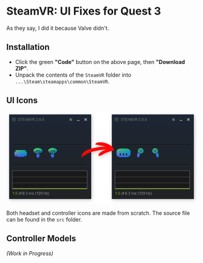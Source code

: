 # SteamVR: UI Fixes for Quest 3
As they say, I did it because Valve didn't.

## Installation
* Click the green **"Code"** button on the above page, then **"Download ZIP"**.
* Unpack the contents of the `SteamVR` folder into `...\Steam\steamapps\common\SteamVR`.

## UI Icons
![Icons](./Icons-Example.png)

Both headset and controller icons are made from scratch. The source file can be found in the `src` folder.

## Controller Models
_(Work in Progress)_